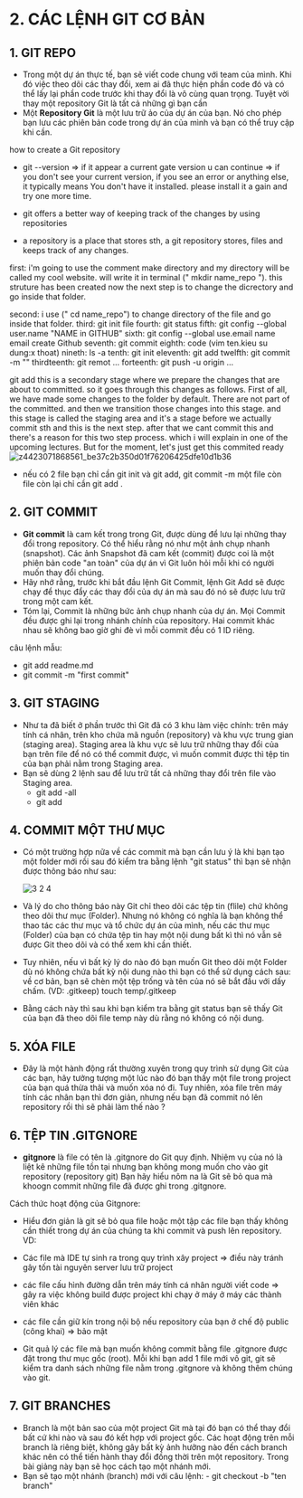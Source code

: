 # 2. CÁC LỆNH GIT CƠ BẢN

## 1. GIT REPO
- Trong một dự án thực tế, bạn sẽ viết code chung với team của mình. Khi đó việc theo dõi các thay đổi, xem ai đã thực hiện phần code đó và có thể lấy lại phần code trước khi thay đổi là vô cùng quan trọng. Tuyệt vời thay một repository Git là tất cả những gì bạn cần
- Một **Repository Git** là một lưu trữ ảo của dự án của bạn. Nó cho phép bạn lưu các phiên bản code trong dự án của mình và bạn có thể truy cập khi cần. 

how to create a Git repository
- git --version 
=> if it appear a current gate version u can continue
=> if you don't see your current version, if you see an error or anything else, it typically means You don't have it installed. please install it a gain and try one more time.

- git offers a better way of keeping track of the changes by using repositories
- a repository is a place that stores sth, a git repository stores, files and keeps track of any changes.

first: i'm going to use the comment make directory and my directory will be called my cool website. will write it in terminal (" mkdir name_repo "). this struture has been created now the next step is to change the dicrectory and go inside that folder.

second: i use (" cd name_repo") to change directory of the file and go inside that folder.
third: git init file
fourth: git status
fifth: git config --global user.name "NAME in GITHUB"
sixth: git config --global use.email name email create Github
seventh: git commit
eighth: code (vim ten.kieu su dung:x thoat)
nineth: ls -a
tenth: git init
eleventh: git add 
twelfth: git commit -m ""
thirdteenth: git remot ...
forteenth: git push -u origin ... 

git add
this is a secondary stage where we prepare the changes that are about to committed.
so it goes through this changes as follows. First of all, we have made some changes to the folder by default. There are not part of the committed. and then we transition those changes into this stage. and this stage is called the staging area and it's a stage before we actually commit sth and this is the next step. after that we cant commit this and there's a reason for this two step process. which i will explain in one of the upcoming lectures. But for the moment, let's just get this commited ready
![z4423071868561_be37c2b350d01f76206425dfe10d1b36](https://github.com/Nan27Hid/GitHup/assets/135946173/481caa70-ee55-48e7-a541-866fe50c65c0)


- nếu có 2 file bạn chỉ cần git init và git add, git commit -m một file còn file còn lại chỉ cần git add .

## 2. GIT COMMIT
- **Git commit** là cam kết trong trong Git, được dùng để lưu lại những thay đổi trong repository. Có thể hiểu rằng nó như một ảnh chụp nhanh (snapshot). Các ảnh Snapshot đã cam kết (commit) được coi là một phiên bản code "an toàn" của dự án vì Git luôn hỏi mỗi khi có người muốn thay đổi chúng.
- Hãy nhớ rằng, trước khi bắt đầu lệnh Git Commit, lệnh Git Add sẽ được chạy để thục đẩy các thay đổi của dự án mà sau đó nó sẽ được lưu trữ trong một cam kết.
- Tóm lại, Commit là những bức ảnh chụp nhanh của dự án. Mọi Commit đều được ghi lại trong nhánh chính của repository. Hai commit khác nhau sẽ không bao giờ ghi đè vì mỗi commit đều có 1 ID riêng.

câu lệnh mẫu:
- git add readme.md
- git commit -m "first commit"

## 3. GIT STAGING
- Như ta đã biết ở phần trước thì Git đã có 3 khu làm việc chính: trên máy tính cá nhân, trên kho chứa mã nguồn (repository) và khu vực trung gian (staging area). Staging area là khu vực sẽ lưu trữ những thay đổi của bạn trên file để nó có thể commit được, vì muốn commit được thì tệp tin của bạn phải nằm trong Staging area.
- Bạn sẽ dùng 2 lệnh sau để lưu trữ tất cả những thay đổi trên file vào Staging area.
  - git add -all
  - git add

## 4. COMMIT MỘT THƯ MỤC
- Có một trường hợp nữa về các commit mà bạn cần lưu ý là khi bạn tạo một folder mới rồi sau đó kiểm tra bằng lệnh "git status" thì bạn sẽ nhận được thông báo như sau:

    ![3 2 4](https://github.com/Nan27Hid/GitHup/assets/135946173/2b1b36c1-4171-4033-8d12-ff954525b079)

- Và lý do cho thông báo này Git chỉ theo dõi các tệp tin (flile) chứ không theo dõi thư mục  (Folder). Nhưng nó không có nghĩa là bạn không thể thao tác các thư mục và tổ chức dự án của mình, nếu các thư mục (Folder) của bạn có chứa tệp tin hay một nội dung bất kì thì nó vẫn sẽ được Git theo dõi và có thể xem khi cần thiết.
- Tuy nhiên, nếu vì bất kỳ lý do nào đó bạn muốn  Git theo dõi một Folder dù nó không chứa bất kỳ nội dung nào thì bạn có thể sử dụng cách sau: về cơ bản, bạn sẽ chèn một tệp trống và tên của nó sẽ bắt đầu với dấy chấm. (VD: .gitkeep)
          touch temp/.gitkeep

- Bằng cách này thì sau khi bạn kiểm tra bằng git status bạn sẽ thấy Git của bạn đã theo dõi file temp này dù rằng nó không có nội dung.

## 5. XÓA FILE
- Đây là một hành động rất thường xuyên trong quy trình sử dụng Git của các bạn, hãy tưởng tượng một lúc nào đó bạn thấy một file trong project của bạn quá thừa thãi và muốn xóa nó đi. Tuy nhiên, xóa file trên máy tính các nhân bạn thì đơn giản, nhưng nếu bạn đã commit nó lên repository rồi thì sẽ phải làm thế nào ?


## 6. TỆP TIN .GITGNORE
- **gitgnore** là file có tên là .gitgnore do Git quy định. Nhiệm vụ của nó là liệt kê những file tồn tại nhưng bạn không mong muốn cho vào git repository  (repository git) Bạn hãy hiểu nôm na là Git sẽ bỏ qua mà khoogn commit những file đã được ghi trong .gitgnore.

Cách thức hoạt động của Gitgnore:
- Hiểu đơn giản là git sẽ bỏ qua file hoặc một tập các file bạn thấy không cần thiết trong dự án của chúng ta khi commit và push lên repository. VD:
- Các file mà IDE tự sinh ra trong quy trình xây project => điều này tránh gây tốn tài nguyên server lưu trữ project
- các file cấu hình đường dẫn trên máy tính cá nhân người viết code => gây ra việc không build được project khi chạy ở máy ở máy các thành viên khác
- các file cần giữ kín trong nội bộ nếu repository của bạn ở chế độ public (công khai) => bảo mật

- Git quả lý các file mà bạn muốn không commit bằng file .gitgnore được đặt trong thư mục gốc (root). Mỗi khi bạn add 1 file mới vô git, git sẽ kiểm tra danh sách những file nằm trong .gitgnore và không thêm chúng vào git.

## 7. GIT BRANCHES
- Branch là một bản sao của một project Git mà tại đó bạn có thể thay đổi bất cứ khi nào và sau đó kết hợp với project gốc. Các hoạt động trên mỗi branch là riêng biệt, không gây bất kỳ ảnh hưởng nào đến cách branch khác nên có thể tiến hành thay đổi đồng thời trên một repository. Trong bài giảng này bạn sẽ học cách tạo một nhánh mới.
- Bạn sẽ tạo một nhánh (branch) mới với câu lệnh:
          - git checkout -b "ten branch"
        
